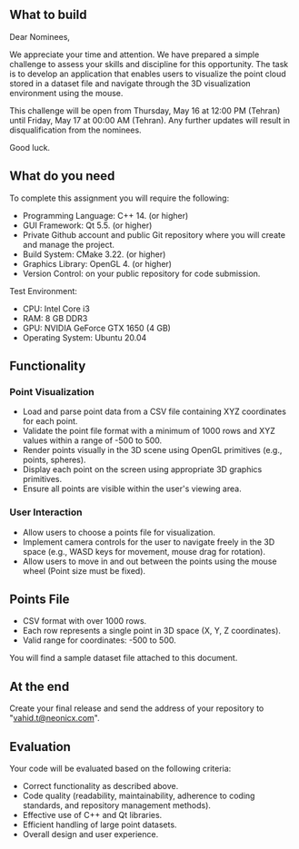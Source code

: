 ## What to build

Dear Nominees,

We appreciate your time and attention. We have prepared a simple challenge to assess your skills and discipline for this opportunity. The task is to develop an application that enables users to visualize the point cloud stored in a dataset file and navigate through the 3D visualization environment using the mouse.

This challenge will be open from Thursday, May 16 at 12:00 PM (Tehran) until Friday, May 17 at 00:00 AM (Tehran). Any further updates will result in disqualification from the nominees.

Good luck.

## What do you need

To complete this assignment you will require the following:

* Programming Language: C++ 14. (or higher)
* GUI Framework: Qt 5.5. (or higher) 
* Private Github account and public Git repository where you will create and manage the project.
* Build System: CMake 3.22. (or higher)
* Graphics Library: OpenGL 4. (or higher)
* Version Control: on your public repository for code submission.

Test Environment:

* CPU: Intel Core i3
* RAM: 8 GB DDR3
* GPU: NVIDIA GeForce GTX 1650 (4 GB)
* Operating System: Ubuntu 20.04

## Functionality

### Point Visualization

* Load and parse point data from a CSV file containing XYZ coordinates for each point.
* Validate the point file format with a minimum of 1000 rows and XYZ values within a range of -500 to 500.
* Render points visually in the 3D scene using OpenGL primitives (e.g., points, spheres).
* Display each point on the screen using appropriate 3D graphics primitives.
* Ensure all points are visible within the user's viewing area.

### User Interaction

* Allow users to choose a points file for visualization.
* Implement camera controls for the user to navigate freely in the 3D space (e.g., WASD keys for movement, mouse drag for rotation).
* Allow users to move in and out between the points using the mouse wheel (Point size must be fixed).

## Points File 

* CSV format with over 1000 rows.
* Each row represents a single point in 3D space (X, Y, Z coordinates).
* Valid range for coordinates: -500 to 500.

You will find a sample dataset file attached to this document.

## At the end 

Create your final release and send the address of your repository to "vahid.t@neonicx.com".

## Evaluation

Your code will be evaluated based on the following criteria:

* Correct functionality as described above.
* Code quality (readability, maintainability, adherence to coding standards, and repository management methods).
* Effective use of C++ and Qt libraries.
* Efficient handling of large point datasets.
* Overall design and user experience.

